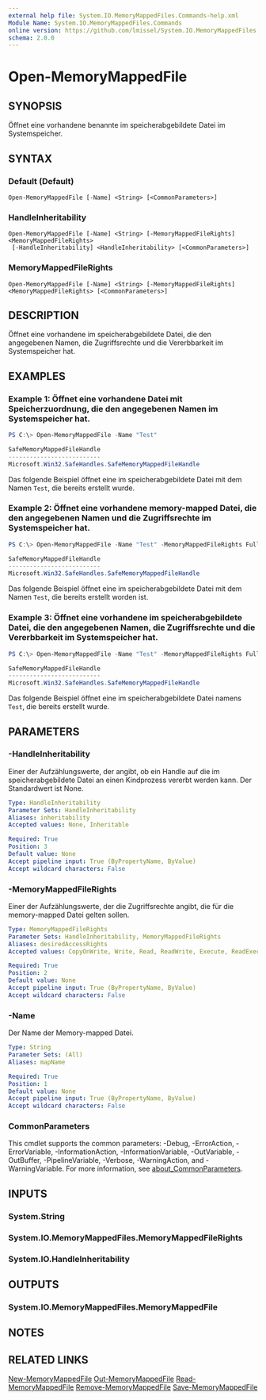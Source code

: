 ```yaml
---
external help file: System.IO.MemoryMappedFiles.Commands-help.xml
Module Name: System.IO.MemoryMappedFiles.Commands
online version: https://github.com/lmissel/System.IO.MemoryMappedFiles.Commands/
schema: 2.0.0
---
```


# Open-MemoryMappedFile

## SYNOPSIS
Öffnet eine vorhandene benannte im speicherabgebildete Datei im Systemspeicher.

## SYNTAX

### Default (Default)
```
Open-MemoryMappedFile [-Name] <String> [<CommonParameters>]
```

### HandleInheritability
```
Open-MemoryMappedFile [-Name] <String> [-MemoryMappedFileRights] <MemoryMappedFileRights>
 [-HandleInheritability] <HandleInheritability> [<CommonParameters>]
```

### MemoryMappedFileRights
```
Open-MemoryMappedFile [-Name] <String> [-MemoryMappedFileRights] <MemoryMappedFileRights> [<CommonParameters>]
```

## DESCRIPTION
Öffnet eine vorhandene im speicherabgebildete Datei, die den angegebenen Namen, die Zugriffsrechte und die Vererbbarkeit im Systemspeicher hat.

## EXAMPLES

### Example 1: Öffnet eine vorhandene Datei mit Speicherzuordnung, die den angegebenen Namen im Systemspeicher hat.
```Powershell
PS C:\> Open-MemoryMappedFile -Name "Test"

SafeMemoryMappedFileHandle
--------------------------
Microsoft.Win32.SafeHandles.SafeMemoryMappedFileHandle
```
Das folgende Beispiel öffnet eine im speicherabgebildete Datei mit dem Namen `Test`, die bereits erstellt wurde.

### Example 2: Öffnet eine vorhandene memory-mapped Datei, die den angegebenen Namen und die Zugriffsrechte im Systemspeicher hat.
```Powershell
PS C:\> Open-MemoryMappedFile -Name "Test" -MemoryMappedFileRights FullControl

SafeMemoryMappedFileHandle
--------------------------
Microsoft.Win32.SafeHandles.SafeMemoryMappedFileHandle
```

Das folgende Beispiel öffnet eine im speicherabgebildete Datei mit dem Namen `Test`, die bereits erstellt worden ist.

### Example 3: Öffnet eine vorhandene im speicherabgebildete Datei, die den angegebenen Namen, die Zugriffsrechte und die Vererbbarkeit im Systemspeicher hat.

```Powershell
PS C:\> Open-MemoryMappedFile -Name "Test" -MemoryMappedFileRights FullControl -HandleInheritability Inheritable

SafeMemoryMappedFileHandle
--------------------------
Microsoft.Win32.SafeHandles.SafeMemoryMappedFileHandle
```
Das folgende Beispiel öffnet eine im speicherabgebildete Datei namens `Test`, die bereits erstellt wurde.

## PARAMETERS

### -HandleInheritability
Einer der Aufzählungswerte, der angibt, ob ein Handle auf die im speicherabgebildete Datei an einen Kindprozess vererbt werden kann.
Der Standardwert ist None.

```yaml
Type: HandleInheritability
Parameter Sets: HandleInheritability
Aliases: inheritability
Accepted values: None, Inheritable

Required: True
Position: 3
Default value: None
Accept pipeline input: True (ByPropertyName, ByValue)
Accept wildcard characters: False
```

### -MemoryMappedFileRights
Einer der Aufzählungswerte, der die Zugriffsrechte angibt, die für die memory-mapped Datei gelten sollen.

```yaml
Type: MemoryMappedFileRights
Parameter Sets: HandleInheritability, MemoryMappedFileRights
Aliases: desiredAccessRights
Accepted values: CopyOnWrite, Write, Read, ReadWrite, Execute, ReadExecute, ReadWriteExecute, Delete, ReadPermissions, ChangePermissions, TakeOwnership, FullControl, AccessSystemSecurity

Required: True
Position: 2
Default value: None
Accept pipeline input: True (ByPropertyName, ByValue)
Accept wildcard characters: False
```

### -Name
Der Name der Memory-mapped Datei.

```yaml
Type: String
Parameter Sets: (All)
Aliases: mapName

Required: True
Position: 1
Default value: None
Accept pipeline input: True (ByPropertyName, ByValue)
Accept wildcard characters: False
```

### CommonParameters
This cmdlet supports the common parameters: -Debug, -ErrorAction, -ErrorVariable, -InformationAction, -InformationVariable, -OutVariable, -OutBuffer, -PipelineVariable, -Verbose, -WarningAction, and -WarningVariable. For more information, see [about_CommonParameters](http://go.microsoft.com/fwlink/?LinkID=113216).

## INPUTS

### System.String

### System.IO.MemoryMappedFiles.MemoryMappedFileRights

### System.IO.HandleInheritability

## OUTPUTS

### System.IO.MemoryMappedFiles.MemoryMappedFile

## NOTES

## RELATED LINKS
[New-MemoryMappedFile](New-MemoryMappedFile.md)
[Out-MemoryMappedFile](Out-MemoryMappedFile.md)
[Read-MemoryMappedFile](Read-MemoryMappedFile.md)
[Remove-MemoryMappedFile](Remove-MemoryMappedFile.md)
[Save-MemoryMappedFile](Save-MemoryMappedFile.md)
